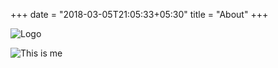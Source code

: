 +++
date = "2018-03-05T21:05:33+05:30"
title = "About"
+++

![Logo](/img/logo.png)

![This is me][1]

[1]: /img/me.jpg
